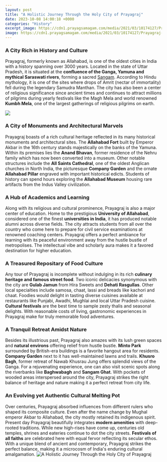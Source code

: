 ```yaml
---
layout: post
title: "A Holistic Journey Through the Holy City of Prayagraj"
date: 2023-10-08 14:00:18 +0000
categories: "History"
excerpt_image: https://cdn1.prayagsamagam.com/media/2021/03/10174127/Prayagraj-wideview-prayagsamagam-u.jpg
image: https://cdn1.prayagsamagam.com/media/2021/03/10174127/Prayagraj-wideview-prayagsamagam-u.jpg
---
```


### A City Rich in History and Culture
Prayagraj, formerly known as Allahabad, is one of the oldest cities in India with a history spanning over 3000 years. Located in the state of Uttar Pradesh, it is situated at the **confluence of the Ganga, Yamuna and mythical Saraswati rivers**, forming a sacred [Sangam](https://logurl.github.io/2024-01-05-u6211-u5982-u4f55-u5b89-u5168-u548c-u6587-u660e-u5730-u6e38-u89c8-u5df4-u897f/). According to Hindu mythology, it is one of the sites where drops of Amrit (nectar of immortality) fell during the legendary Samudra Manthan. The city has also been a center of religious significance since ancient times and continues to attract millions of pilgrims during yearly festivals like the Magh Mela and world renowned **Kumbh Mela**, one of the largest gatherings of religious pilgrims on earth. 

![](https://www.akshartours.com/wp-content/uploads/2020/02/Holy-Triangle-Ayodhya-Prayagraj-Banaras-01-768x432.jpg)
### A City of Monuments and Architectural Marvels 
Prayagraj boasts of a rich cultural heritage reflected in its many historical monuments and architectural sites. The **Allahabad Fort** built by Emperor Akbar in the 16th century stands majestically on the banks of the Yamuna. Within its premises lies the **Anand Bhavan**, former residence of the Nehru family which has now been converted into a museum. Other notable structures include the **All Saints Cathedral**, one of the oldest Anglican churches in North India, the picturesque **Company Garden** and the ornate **Allahabad Pillar** engraved with important historical edicts. Students of history can spend hours exploring the **Allahabad Museum** housing rare artifacts from the Indus Valley civilization.
### A Hub of Academics and Learning
Along with its religious and cultural prominence, Prayagraj is also a major center of education. Home to the prestigious **University of Allahabad**, considered one of the finest **universities in India**, it has produced notable alumni across diverse fields. The city attracts students from all over the country who come here to prepare for civil service examinations at renowned coaching centers. Prayagraj offers a perfect ambiance for learning with its peaceful environment away from the hustle bustle of metropolises. The intellectual vibe and scholarly aura makes it a favored destination for higher education.
### A Treasured Repositary of Food Culture  
Any tour of Prayagraj is incomplete without indulging in its rich **culinary heritage and famous street food**. Two iconic delicacies synonymous with the city are **Gulab Jamun** from Hira Sweets and **Dehati Rasgullas**. Other local specialties include samosa, chaat, lassi and breads like kachori and chaat. Foodies would delight in tasting diverse cuisines available at restaurants like Punjabi, Awadhi, Mughlai and local Uttar Pradesh cuisine. **Cultural festivals** are the best time to sample zesty thalis and seasonal delights. With reasonable costs of living, gastronomic experiences in Prayagraj make for truly memorable food adventures.
### A Tranquil Retreat Amidst Nature
Besides its illustrious past, Prayagraj also amazes with its lush green spaces and **natural environs** offering relief from hustle bustle. **Minto Park** surrounded by British-era buildings is a favorite hangout area for residents. **Company Garden** next to it has well-maintained lawns and trails. **Khusro Bagh**, former retreat of Nawab Khusrau Jung offers splendid views of the Ganga. For a rejuvenating experience, one can also visit scenic spots along the riverbanks like **Baghwabagh** and **Sangam Ghat**. With pockets of wooded areas interspersed around the city, Prayagraj strikes the right balance of heritage and nature making it a perfect retreat from city life.
### An Evolving yet Authentic Cultural Melting Pot
Over centuries, Prayagraj absorbed influences from different rulers who shaped its composite culture. Even after the name change by Mughal emperor Akbar to Allahabad, the city mostly retained its indigenous spirit. Present day Prayagraj beautifully integrates **modern amenities** with deep-rooted traditions. While new high-rises have come up, centuries old temples, shrines and eateries continue to dot the city streets. **Festivals of all faiths** are celebrated here with equal fervor reflecting its secular ethos. With a unique blend of ancient and contemporary, Prayagraj strikes the perfect balance, making it a microcosm of India's enduring cultural amalgamation.
![A Holistic Journey Through the Holy City of Prayagraj](https://cdn1.prayagsamagam.com/media/2021/03/10174127/Prayagraj-wideview-prayagsamagam-u.jpg)